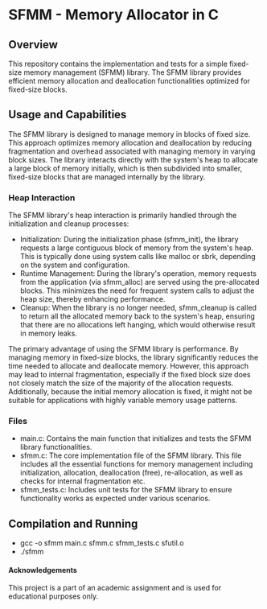 # SFMM - Memory Allocator in C
## Overview
This repository contains the implementation and tests for a simple fixed-size memory management (SFMM) library. The SFMM library provides efficient memory allocation and deallocation functionalities optimized for fixed-size blocks.

## Usage and Capabilities 
The SFMM library is designed to manage memory in blocks of fixed size. This approach optimizes memory allocation and deallocation by reducing fragmentation and overhead associated with managing memory in varying block sizes. The library interacts directly with the system's heap to allocate a large block of memory initially, which is then subdivided into smaller, fixed-size blocks that are managed internally by the library.
### Heap Interaction 
The SFMM library's heap interaction is primarily handled through the initialization and cleanup processes:
- Initialization: During the initialization phase (sfmm_init), the library requests a large contiguous block of memory from the system's heap. This is typically done using system calls like malloc or sbrk, depending on the system and configuration.
- Runtime Management: During the library's operation, memory requests from the application (via sfmm_alloc) are served using the pre-allocated blocks. This minimizes the need for frequent system calls to adjust the heap size, thereby enhancing performance.
- Cleanup: When the library is no longer needed, sfmm_cleanup is called to return all the allocated memory back to the system's heap, ensuring that there are no allocations left hanging, which would otherwise result in memory leaks.

The primary advantage of using the SFMM library is performance. By managing memory in fixed-size blocks, the library significantly reduces the time needed to allocate and deallocate memory. However, this approach may lead to internal fragmentation, especially if the fixed block size does not closely match the size of the majority of the allocation requests. Additionally, because the initial memory allocation is fixed, it might not be suitable for applications with highly variable memory usage patterns.

### Files
- main.c: Contains the main function that initializes and tests the SFMM library functionalities.
- sfmm.c: The core implementation file of the SFMM library. This file includes all the essential functions for memory management including initialization, allocation, deallocation (free), re-allocation, as well as checks for internal fragmentation etc.
- sfmm_tests.c: Includes unit tests for the SFMM library to ensure functionality works as expected under various scenarios.
## Compilation and Running
- gcc -o sfmm main.c sfmm.c sfmm_tests.c sfutil.o
- ./sfmm

#### Acknowledgements
This project is a part of an academic assignment and is used for educational purposes only.
